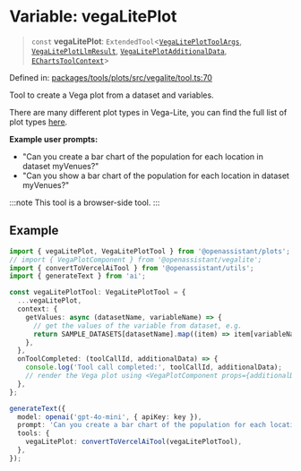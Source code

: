 # Variable: vegaLitePlot

> `const` **vegaLitePlot**: `ExtendedTool`\<[`VegaLitePlotToolArgs`](../type-aliases/VegaLitePlotToolArgs.md), [`VegaLitePlotLlmResult`](../type-aliases/VegaLitePlotLlmResult.md), [`VegaLitePlotAdditionalData`](../type-aliases/VegaLitePlotAdditionalData.md), [`EChartsToolContext`](../type-aliases/EChartsToolContext.md)\>

Defined in: [packages/tools/plots/src/vegalite/tool.ts:70](https://github.com/GeoDaCenter/openassistant/blob/bc4037be52d89829440fcc4aaa1010be73719d16/packages/tools/plots/src/vegalite/tool.ts#L70)

Tool to create a Vega plot from a dataset and variables.

There are many different plot types in Vega-Lite, you can find the full list of plot types [here](https://vega.github.io/vega-lite/docs/mark.html).

**Example user prompts:**
- "Can you create a bar chart of the population for each location in dataset myVenues?"
- "Can you show a bar chart of the population for each location in dataset myVenues?"

:::note
This tool is a browser-side tool.
:::

## Example

```ts
import { vegaLitePlot, VegaLitePlotTool } from '@openassistant/plots';
// import { VegaPlotComponent } from '@openassistant/vegalite';
import { convertToVercelAiTool } from '@openassistant/utils';
import { generateText } from 'ai';

const vegaLitePlotTool: VegaLitePlotTool = {
  ...vegaLitePlot,
  context: {
    getValues: async (datasetName, variableName) => {
      // get the values of the variable from dataset, e.g.
      return SAMPLE_DATASETS[datasetName].map((item) => item[variableName]);
    },
  },
  onToolCompleted: (toolCallId, additionalData) => {
    console.log('Tool call completed:', toolCallId, additionalData);
    // render the Vega plot using <VegaPlotComponent props={additionalData} />
  },
};

generateText({
  model: openai('gpt-4o-mini', { apiKey: key }),
  prompt: 'Can you create a bar chart of the population for each location in dataset myVenues?',
  tools: {
    vegaLitePlot: convertToVercelAiTool(vegaLitePlotTool),
  },
});
```
